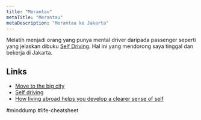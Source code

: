 ```yaml
---
title: "Merantau"
metaTitle: "Merantau"
metaDescription: "Merantau ke Jakarta"
---
```


Melatih menjadi orang yang punya mental driver daripada passenger seperti yang jelaskan dibuku [Self Driving](https://www.goodreads.com/book/show/23311682-self-driving). Hal ini yang mendorong saya tinggal dan bekerja di Jakarta.

## Links

- [Move to the big city](https://sivers.org/city)
- [Self driving](https://www.goodreads.com/book/show/23311682-self-driving)
- [How living abroad helps you develop a clearer sense of self](https://hbr.org/2018/05/how-living-abroad-helps-you-develop-a-clearer-sense-of-self)

#minddump #life-cheatsheet
